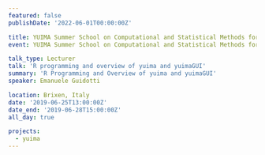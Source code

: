 ```yaml
---
featured: false
publishDate: '2022-06-01T00:00:00Z'

title: YUIMA Summer School on Computational and Statistical Methods for Stochastic Process
event: YUIMA Summer School on Computational and Statistical Methods for Stochastic Process

talk_type: Lecturer
talk: 'R programming and overview of yuima and yuimaGUI'
summary: 'R Programming and Overview of yuima and yuimaGUI'
speaker: Emanuele Guidotti

location: Brixen, Italy
date: '2019-06-25T13:00:00Z'
date_end: '2019-06-28T15:00:00Z'
all_day: true

projects:
  - yuima
---
```


